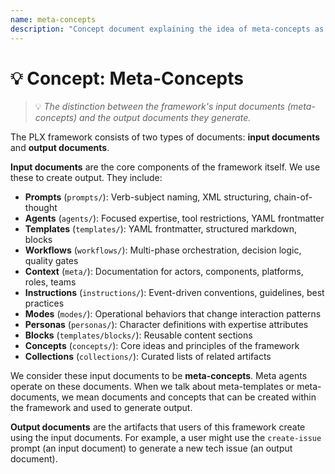 ```yaml
---
name: meta-concepts
description: "Concept document explaining the idea of meta-concepts as the input documents of the framework."
---
```

# 💡 Concept: Meta-Concepts
> 💡 *The distinction between the framework's input documents (meta-concepts) and the output documents they generate.*

The PLX framework consists of two types of documents: **input documents** and **output documents**.

**Input documents** are the core components of the framework itself. We use these to create output. They include:
- **Prompts** (`prompts/`): Verb-subject naming, XML structuring, chain-of-thought
- **Agents** (`agents/`): Focused expertise, tool restrictions, YAML frontmatter
- **Templates** (`templates/`): YAML frontmatter, structured markdown, blocks
- **Workflows** (`workflows/`): Multi-phase orchestration, decision logic, quality gates
- **Context** (`meta/`): Documentation for actors, components, platforms, roles, teams
- **Instructions** (`instructions/`): Event-driven conventions, guidelines, best practices
- **Modes** (`modes/`): Operational behaviors that change interaction patterns
- **Personas** (`personas/`): Character definitions with expertise attributes
- **Blocks** (`templates/blocks/`): Reusable content sections
- **Concepts** (`concepts/`): Core ideas and principles of the framework
- **Collections** (`collections/`): Curated lists of related artifacts

We consider these input documents to be **meta-concepts**. Meta agents operate on these documents. When we talk about meta-templates or meta-documents, we mean documents and concepts that can be created within the framework and used to generate output.

**Output documents** are the artifacts that users of this framework create using the input documents. For example, a user might use the `create-issue` prompt (an input document) to generate a new tech issue (an output document).
